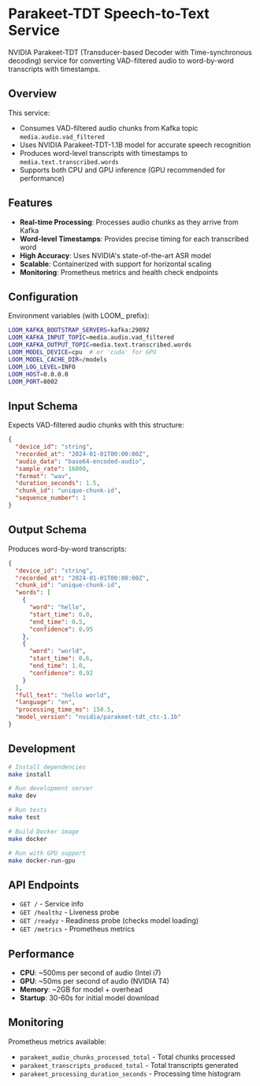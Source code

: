 # Parakeet-TDT Speech-to-Text Service

NVIDIA Parakeet-TDT (Transducer-based Decoder with Time-synchronous decoding) service for converting VAD-filtered audio to word-by-word transcripts with timestamps.

## Overview

This service:
- Consumes VAD-filtered audio chunks from Kafka topic `media.audio.vad_filtered`
- Uses NVIDIA Parakeet-TDT-1.1B model for accurate speech recognition
- Produces word-level transcripts with timestamps to `media.text.transcribed.words`
- Supports both CPU and GPU inference (GPU recommended for performance)

## Features

- **Real-time Processing**: Processes audio chunks as they arrive from Kafka
- **Word-level Timestamps**: Provides precise timing for each transcribed word
- **High Accuracy**: Uses NVIDIA's state-of-the-art ASR model
- **Scalable**: Containerized with support for horizontal scaling
- **Monitoring**: Prometheus metrics and health check endpoints

## Configuration

Environment variables (with LOOM_ prefix):

```bash
LOOM_KAFKA_BOOTSTRAP_SERVERS=kafka:29092
LOOM_KAFKA_INPUT_TOPIC=media.audio.vad_filtered
LOOM_KAFKA_OUTPUT_TOPIC=media.text.transcribed.words
LOOM_MODEL_DEVICE=cpu  # or 'cuda' for GPU
LOOM_MODEL_CACHE_DIR=/models
LOOM_LOG_LEVEL=INFO
LOOM_HOST=0.0.0.0
LOOM_PORT=8002
```

## Input Schema

Expects VAD-filtered audio chunks with this structure:

```json
{
  "device_id": "string",
  "recorded_at": "2024-01-01T00:00:00Z",
  "audio_data": "base64-encoded-audio",
  "sample_rate": 16000,
  "format": "wav",
  "duration_seconds": 1.5,
  "chunk_id": "unique-chunk-id",
  "sequence_number": 1
}
```

## Output Schema

Produces word-by-word transcripts:

```json
{
  "device_id": "string",
  "recorded_at": "2024-01-01T00:00:00Z",
  "chunk_id": "unique-chunk-id",
  "words": [
    {
      "word": "hello",
      "start_time": 0.0,
      "end_time": 0.5,
      "confidence": 0.95
    },
    {
      "word": "world",
      "start_time": 0.6,
      "end_time": 1.0,
      "confidence": 0.92
    }
  ],
  "full_text": "hello world",
  "language": "en",
  "processing_time_ms": 150.5,
  "model_version": "nvidia/parakeet-tdt_ctc-1.1b"
}
```

## Development

```bash
# Install dependencies
make install

# Run development server
make dev

# Run tests
make test

# Build Docker image
make docker

# Run with GPU support
make docker-run-gpu
```

## API Endpoints

- `GET /` - Service info
- `GET /healthz` - Liveness probe
- `GET /readyz` - Readiness probe (checks model loading)
- `GET /metrics` - Prometheus metrics

## Performance

- **CPU**: ~500ms per second of audio (Intel i7)
- **GPU**: ~50ms per second of audio (NVIDIA T4)
- **Memory**: ~2GB for model + overhead
- **Startup**: 30-60s for initial model download

## Monitoring

Prometheus metrics available:
- `parakeet_audio_chunks_processed_total` - Total chunks processed
- `parakeet_transcripts_produced_total` - Total transcripts generated
- `parakeet_processing_duration_seconds` - Processing time histogram
